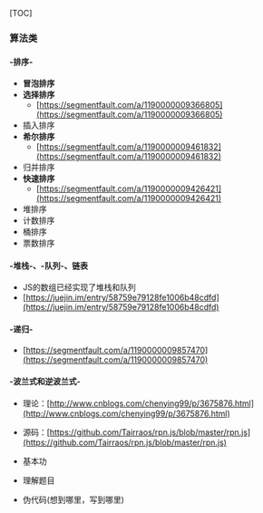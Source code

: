 [TOC]

### 算法类
#### -排序-
+ **冒泡排序**
+ **选择排序**
    + [https://segmentfault.com/a/1190000009366805](https://segmentfault.com/a/1190000009366805)
+ 插入排序
+ **希尔排序**
    + [https://segmentfault.com/a/1190000009461832](https://segmentfault.com/a/1190000009461832)
+ 归并排序
+ **快速排序**
    + [https://segmentfault.com/a/1190000009426421](https://segmentfault.com/a/1190000009426421)
+ 堆排序
+ 计数排序
+ 桶排序
+ 票数排序

#### -堆栈-、-队列-、链表
+ JS的数组已经实现了堆栈和队列
+ [https://juejin.im/entry/58759e79128fe1006b48cdfd](https://juejin.im/entry/58759e79128fe1006b48cdfd)

#### -递归-
+ [https://segmentfault.com/a/1190000009857470](https://segmentfault.com/a/1190000009857470)

#### -波兰式和逆波兰式-
+ 理论：[http://www.cnblogs.com/chenying99/p/3675876.html](http://www.cnblogs.com/chenying99/p/3675876.html)
+ 源码：[https://github.com/Tairraos/rpn.js/blob/master/rpn.js](https://github.com/Tairraos/rpn.js/blob/master/rpn.js)

+ 基本功
+ 理解题目
+ 伪代码(想到哪里，写到哪里)